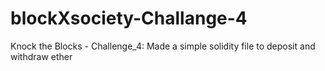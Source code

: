 # blockXsociety-Challange-4
Knock the Blocks - Challenge_4: Made a simple solidity file to deposit and withdraw ether
